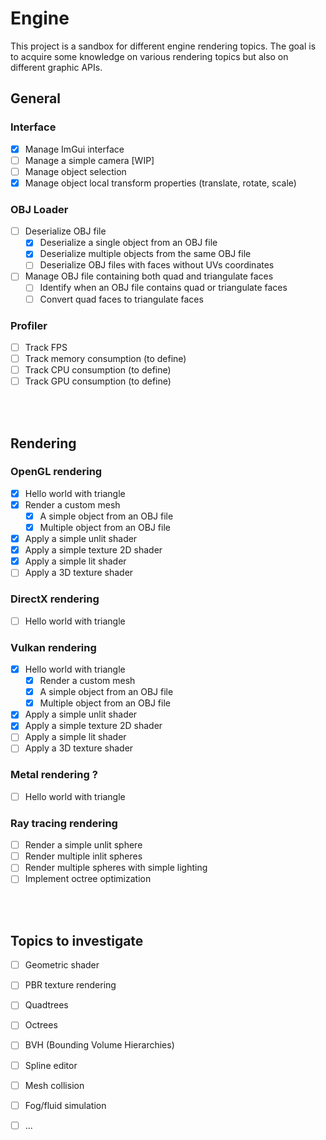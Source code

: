 # Engine
This project is a sandbox for different engine rendering topics.
The goal is to acquire some knowledge on various rendering topics but also on different graphic APIs.


## General
  ### Interface
  - [X] Manage ImGui interface
  - [ ] Manage a simple camera [WIP]
  - [ ] Manage object selection
  - [X] Manage object local transform properties (translate, rotate, scale)
  
  ### OBJ Loader
  - [ ] Deserialize OBJ file
    - [X] Deserialize a single object from an OBJ file
    - [x] Deserialize multiple objects from the same OBJ file
    - [ ] Deserialize OBJ files with faces without UVs coordinates
  - [ ] Manage OBJ file containing both quad and triangulate faces
    - [ ] Identify when an OBJ file contains quad or triangulate faces
    - [ ] Convert quad faces to triangulate faces
       
  ### Profiler
  - [ ] Track FPS
  - [ ] Track memory consumption (to define)
  - [ ] Track CPU consumption (to define)
  - [ ] Track GPU consumption (to define)

<br/><br/>

## Rendering
  ### OpenGL rendering
  - [X] Hello world with triangle
  - [x] Render a custom mesh
    - [x] A simple object from an OBJ file
    - [x] Multiple object from an OBJ file
  - [x] Apply a simple unlit shader
  - [x] Apply a simple texture 2D shader
  - [x] Apply a simple lit shader
  - [ ] Apply a 3D texture shader
  
  ### DirectX rendering
  - [ ] Hello world with triangle
  
  ### Vulkan rendering
  - [x] Hello world with triangle
    - [x] Render a custom mesh
    - [x] A simple object from an OBJ file
    - [x] Multiple object from an OBJ file
  - [x] Apply a simple unlit shader
  - [x] Apply a simple texture 2D shader
  - [ ] Apply a simple lit shader
  - [ ] Apply a 3D texture shader

  ### Metal rendering ?
  - [ ] Hello world with triangle

  ### Ray tracing rendering
  - [ ] Render a simple unlit sphere
  - [ ] Render multiple inlit spheres
  - [ ] Render multiple spheres with simple lighting
  - [ ] Implement octree optimization

<br/><br/>

## Topics to investigate
  - [ ] Geometric shader
  - [ ] PBR texture rendering
  - [ ] Quadtrees
  - [ ] Octrees
  - [ ] BVH (Bounding Volume Hierarchies)
  - [ ] Spline editor
  - [ ] Mesh collision
  - [ ] Fog/fluid simulation
  - [ ] ...
  

